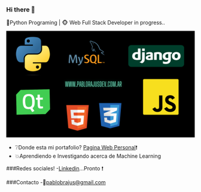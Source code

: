 ### Hi there 👋

 :snake:Python Programing  | :monkey_face: Web Full Stack Developer in progress.. 

[![mi imagen no cargo :(](https://raw.githubusercontent.com/pablobrajus/pablobrajus/main/imagen_presentacion.png)](http://www.pablobrajusdev.com.ar)


- :grey_question:Donde esta mi portafolio? [Pagina Web Personal](https://www.pablobrajusdev.com.ar):exclamation:
- :boom:Aprendiendo e Investigando acerca de Machine Learning

###Redes sociales!
-[Linkedin](https://www.google.com.ar )...Pronto :exclamation:

###Contacto
-:email:[pablobrajus@gmail.com](mailto:pablobrajus@gmail.com)

